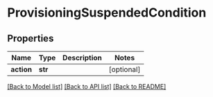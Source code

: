 # ProvisioningSuspendedCondition

## Properties
Name | Type | Description | Notes
------------ | ------------- | ------------- | -------------
**action** | **str** |  | [optional] 

[[Back to Model list]](../README.md#documentation-for-models) [[Back to API list]](../README.md#documentation-for-api-endpoints) [[Back to README]](../README.md)

